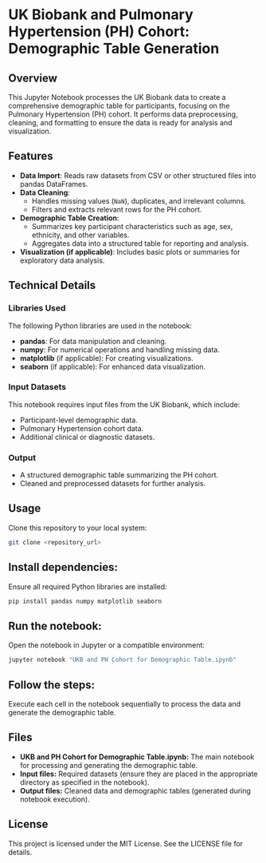 # UK Biobank and Pulmonary Hypertension (PH) Cohort: Demographic Table Generation

## Overview
This Jupyter Notebook processes the UK Biobank data to create a comprehensive demographic table for participants, focusing on the Pulmonary Hypertension (PH) cohort. It performs data preprocessing, cleaning, and formatting to ensure the data is ready for analysis and visualization.

## Features
- **Data Import**: Reads raw datasets from CSV or other structured files into pandas DataFrames.
- **Data Cleaning**:
  - Handles missing values (`NaN`), duplicates, and irrelevant columns.
  - Filters and extracts relevant rows for the PH cohort.
- **Demographic Table Creation**:
  - Summarizes key participant characteristics such as age, sex, ethnicity, and other variables.
  - Aggregates data into a structured table for reporting and analysis.
- **Visualization (if applicable)**: Includes basic plots or summaries for exploratory data analysis.

## Technical Details

### Libraries Used
The following Python libraries are used in the notebook:
- **pandas**: For data manipulation and cleaning.
- **numpy**: For numerical operations and handling missing data.
- **matplotlib** (if applicable): For creating visualizations.
- **seaborn** (if applicable): For enhanced data visualization.

### Input Datasets
This notebook requires input files from the UK Biobank, which include:
- Participant-level demographic data.
- Pulmonary Hypertension cohort data.
- Additional clinical or diagnostic datasets.

### Output
- A structured demographic table summarizing the PH cohort.
- Cleaned and preprocessed datasets for further analysis.

## Usage
Clone this repository to your local system:
   ```bash
   git clone <repository_url>
   ```
## Install dependencies: 
Ensure all required Python libraries are installed:
```bash
pip install pandas numpy matplotlib seaborn
```
## Run the notebook: 
Open the notebook in Jupyter or a compatible environment:
```bash
jupyter notebook "UKB and PH Cohort for Demographic Table.ipynb"
```
## Follow the steps: 
Execute each cell in the notebook sequentially to process the data and generate the demographic table.

## Files
- **UKB and PH Cohort for Demographic Table.ipynb:** The main notebook for processing and generating the demographic table.
- **Input files:** Required datasets (ensure they are placed in the appropriate directory as specified in the notebook).
- **Output files:** Cleaned data and demographic tables (generated during notebook execution).

## License
This project is licensed under the MIT License. See the LICENSE file for details.


